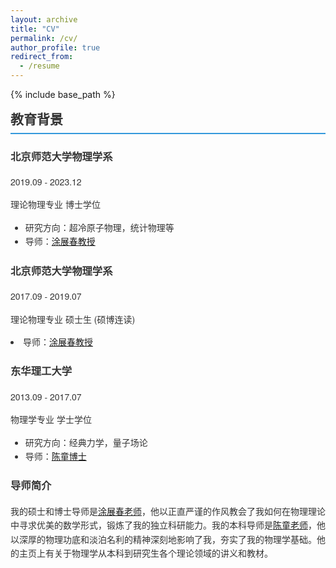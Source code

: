 ```yaml
---
layout: archive
title: "CV"
permalink: /cv/
author_profile: true
redirect_from:
  - /resume
---
```


{% include base_path %}

<style>
.cv-container {
  font-family: 'Helvetica Neue', Arial, sans-serif;
  line-height: 1.6;
  color: #333;
  max-width: 800px;
  margin: 0 auto;
}

.cv-section-title {
  border-bottom: 2px solid #3498db;
  padding-bottom: 5px;
  margin-top: 10px;  /* 减少顶部间距 */
  margin-bottom: 20px;
  font-size: 1.5em;  /* 调整标题大小 */
}

/* 其他样式保持不变... */
</style>

<div class="cv-container">

<h2 class="cv-section-title">教育背景</h2>  <!-- 修改为单一标题 -->

<div class="cv-item">
  <div class="cv-header">
    <h3>北京师范大学物理学系</h3>
    <span class="cv-date">2019.09 - 2023.12</span>
  </div>
  <p class="cv-degree">理论物理专业 博士学位</p>
  <ul class="cv-details">
    <li>研究方向：超冷原子物理，统计物理等</li>
    <li>导师：<a href="https://physicsfaculty.bnu.edu.cn/teacher/337/index.html" target="_blank">涂展春教授</a></li>
  </ul>
</div>

<div class="cv-item">
  <div class="cv-header">
    <h3>北京师范大学物理学系</h3>
    <span class="cv-date">2017.09 - 2019.07</span>
  </div>
  <p class="cv-degree">理论物理专业 硕士生 (硕博连读)</p>
   <li>导师：<a href="https://physicsfaculty.bnu.edu.cn/teacher/337/index.html" target="_blank">涂展春教授</a></li>
  </ul>
</div>

<div class="cv-item">
  <div class="cv-header">
    <h3>东华理工大学</h3>
    <span class="cv-date">2013.09 - 2017.07</span>
  </div>
  <p class="cv-degree">物理学专业 学士学位</p>
  <ul class="cv-details">
    <li>研究方向：经典力学，量子场论</li>
    <li>导师：<a href="https://newquanta.com/" target="_blank">陈童博士</a></li>
  </ul>
</div>

<div class="cv-mentor">
  <h3>导师简介</h3>
  <p>我的硕士和博士导师是<a href="https://physicsfaculty.bnu.edu.cn/teacher/337/index.html" target="_blank">涂展春老师</a>，他以正直严谨的作风教会了我如何在物理理论中寻求优美的数学形式，锻炼了我的独立科研能力。我的本科导师是<a href="https://newquanta.com/" target="_blank">陈童老师</a>，他以深厚的物理功底和淡泊名利的精神深刻地影响了我，夯实了我的物理学基础。他的主页上有关于物理学从本科到研究生各个理论领域的讲义和教材。</p>
</div>

</div>
